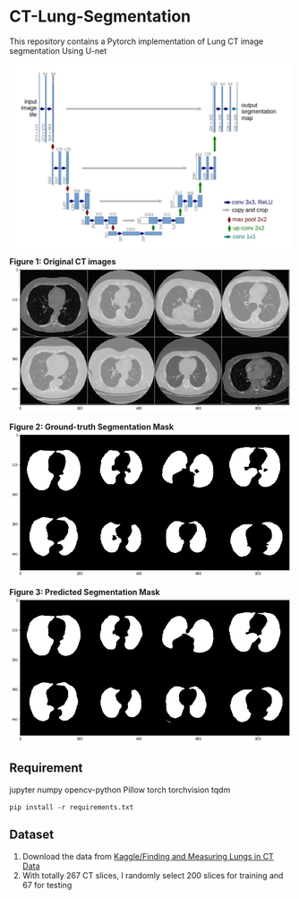 # CT-Lung-Segmentation
This repository contains a Pytorch implementation of Lung CT image segmentation Using U-net

![UNet](assets/Unet.jpg)

**Figure 1: Original CT images**
![CT-images](assets/CT.png)

**Figure 2: Ground-truth Segmentation Mask**
![GroundTruth Mask](assets/GT.png)

**Figure 3: Predicted Segmentation Mask**
![Prediction Mask](assets/Pred.png)

## Requirement
jupyter
numpy
opencv-python
Pillow
torch
torchvision
tqdm

    pip install -r requirements.txt
## Dataset
1. Download the data from [Kaggle/Finding and Measuring Lungs in CT Data](https://www.kaggle.com/kmader/finding-lungs-in-ct-data)
2. With totally 267 CT slices, I randomly select 200 slices for training and 67 for testing